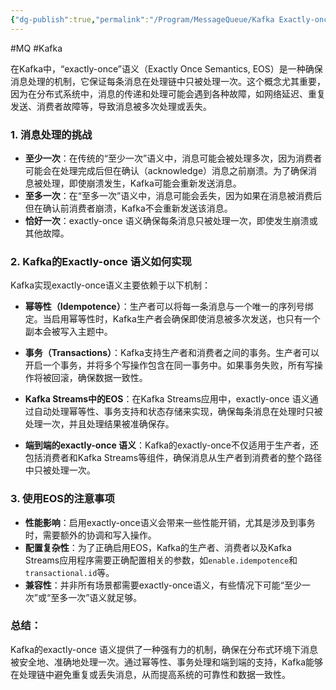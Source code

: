 ```yaml
---
{"dg-publish":true,"permalink":"/Program/MessageQueue/Kafka Exactly-once/","noteIcon":"","created":"2025-03-06T21:28:25.977+08:00"}
---
```


#MQ  #Kafka 

在Kafka中，“exactly-once”语义（Exactly Once Semantics, EOS）是一种确保消息处理的机制，它保证每条消息在处理链中只被处理一次。这个概念尤其重要，因为在分布式系统中，消息的传递和处理可能会遇到各种故障，如网络延迟、重复发送、消费者故障等，导致消息被多次处理或丢失。

### 1. **消息处理的挑战**
   - **至少一次**：在传统的“至少一次”语义中，消息可能会被处理多次，因为消费者可能会在处理完成后但在确认（acknowledge）消息之前崩溃。为了确保消息被处理，即使崩溃发生，Kafka可能会重新发送消息。
   - **至多一次**：在“至多一次”语义中，消息可能会丢失，因为如果在消息被消费后但在确认前消费者崩溃，Kafka不会重新发送该消息。
   - **恰好一次**：exactly-once 语义确保每条消息只被处理一次，即使发生崩溃或其他故障。

### 2. **Kafka的Exactly-once 语义如何实现**
   Kafka实现exactly-once语义主要依赖于以下机制：

   - **幂等性（Idempotence）**：生产者可以将每一条消息与一个唯一的序列号绑定。当启用幂等性时，Kafka生产者会确保即使消息被多次发送，也只有一个副本会被写入主题中。

   - **事务（Transactions）**：Kafka支持生产者和消费者之间的事务。生产者可以开启一个事务，并将多个写操作包含在同一事务中。如果事务失败，所有写操作将被回滚，确保数据一致性。

   - **Kafka Streams中的EOS**：在Kafka Streams应用中，exactly-once 语义通过自动处理幂等性、事务支持和状态存储来实现，确保每条消息在处理时只被处理一次，并且处理结果被准确保存。

   - **端到端的exactly-once 语义**：Kafka的exactly-once不仅适用于生产者，还包括消费者和Kafka Streams等组件，确保消息从生产者到消费者的整个路径中只被处理一次。

### 3. **使用EOS的注意事项**
   - **性能影响**：启用exactly-once语义会带来一些性能开销，尤其是涉及到事务时，需要额外的协调和写入操作。
   - **配置复杂性**：为了正确启用EOS，Kafka的生产者、消费者以及Kafka Streams应用程序需要正确配置相关的参数，如`enable.idempotence`和`transactional.id`等。
   - **兼容性**：并非所有场景都需要exactly-once语义，有些情况下可能“至少一次”或“至多一次”语义就足够。

### 总结：
Kafka的exactly-once 语义提供了一种强有力的机制，确保在分布式环境下消息被安全地、准确地处理一次。通过幂等性、事务处理和端到端的支持，Kafka能够在处理链中避免重复或丢失消息，从而提高系统的可靠性和数据一致性。